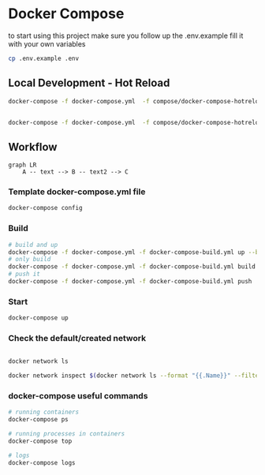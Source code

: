 
# Docker Compose
to start using this project make sure you follow up the .env.example fill it with your own variables

```bash
cp .env.example .env
```

## Local Development - Hot Reload

```bash
docker-compose -f docker-compose.yml  -f compose/docker-compose-hotreload.yml config


docker-compose -f docker-compose.yml  -f compose/docker-compose-hotreload.yml up
```

## Workflow

```mermaid
graph LR
    A -- text --> B -- text2 --> C
```


### Template docker-compose.yml file

```bash
docker-compose config
```

### Build
```bash
# build and up
docker-compose -f docker-compose.yml -f docker-compose-build.yml up --build
# only build
docker-compose -f docker-compose.yml -f docker-compose-build.yml build
# push it
docker-compose -f docker-compose.yml -f docker-compose-build.yml push
```

### Start
```bash
docker-compose up
```

### Check the default/created network

```bash

docker network ls

docker network inspect $(docker network ls --format "{{.Name}}" --filter name=compose)
```


### docker-compose useful commands

```bash
# running containers
docker-compose ps

# running processes in containers
docker-compose top

# logs
docker-compose logs

```

